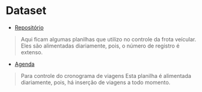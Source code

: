 # Dataset 

- [Repositório](https://ifsergipe.sharepoint.com/sites/sofaltouacereja/Shared%20Documents/Forms/AllItems.aspx?id=%2Fsites%2Fsofaltouacereja%2FShared%20Documents%2FCMT&p=true&ga=1)

>
>
>Aqui ficam algumas planilhas que utilizo no controle da frota veícular.
>Eles são alimentadas diariamente, pois, o número de registro é extenso.
>

- [Agenda](https://calendar.google.com/calendar/u/0/r )

>
>
>Para controle do cronograma de viagens
>Esta planilha é alimentada diariamente, pois, há
>inserção de viagens a todo momento.
>

